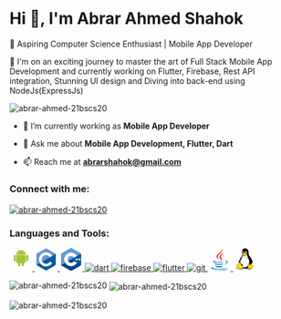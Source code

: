 # Hi 👋, I'm Abrar Ahmed Shahok

🚀 Aspiring Computer Science Enthusiast | Mobile App Developer

🚀 I'm on an exciting journey to master the art of Full Stack Mobile App Development and currently working on Flutter, Firebase, Rest API integration, Stunning UI design and Diving into back-end using NodeJs(ExpressJs)

<p align="left"> <img src="https://komarev.com/ghpvc/?username=abrar-ahmed-21bscs20&label=Profile%20views&color=0e75b6&style=flat" alt="abrar-ahmed-21bscs20" /> </p>

- 🌱 I’m currently working as **Mobile App Developer**

- 💬 Ask me about **Mobile App Development, Flutter, Dart**

- 📫 Reach me at **abrarshahok@gmail.com**

<h3 align="left">Connect with me:</h3>
<p align="left">
<a href="https://linkedin.com/in/abrar-ahmed-21bscs20" target="blank"><img align="center" src="https://raw.githubusercontent.com/rahuldkjain/github-profile-readme-generator/master/src/images/icons/Social/linked-in-alt.svg" alt="abrar-ahmed-21bscs20" height="30" width="40" /></a>
</p>
<h3 align="left">Languages and Tools:</h3>
<p align="left"> <a href="https://developer.android.com" target="_blank" rel="noreferrer"> <img src="https://raw.githubusercontent.com/devicons/devicon/master/icons/android/android-original-wordmark.svg" alt="android" width="40" height="40"/> </a> <a href="https://www.cprogramming.com/" target="_blank" rel="noreferrer"> <img src="https://raw.githubusercontent.com/devicons/devicon/master/icons/c/c-original.svg" alt="c" width="40" height="40"/> </a> <a href="https://www.w3schools.com/cpp/" target="_blank" rel="noreferrer"> <img src="https://raw.githubusercontent.com/devicons/devicon/master/icons/cplusplus/cplusplus-original.svg" alt="cplusplus" width="40" height="40"/> </a> <a href="https://dart.dev" target="_blank" rel="noreferrer"> <img src="https://www.vectorlogo.zone/logos/dartlang/dartlang-icon.svg" alt="dart" width="40" height="40"/> </a> <a href="https://firebase.google.com/" target="_blank" rel="noreferrer"> <img src="https://www.vectorlogo.zone/logos/firebase/firebase-icon.svg" alt="firebase" width="40" height="40"/> </a> <a href="https://flutter.dev" target="_blank" rel="noreferrer"> <img src="https://www.vectorlogo.zone/logos/flutterio/flutterio-icon.svg" alt="flutter" width="40" height="40"/> </a> <a href="https://git-scm.com/" target="_blank" rel="noreferrer"> <img src="https://www.vectorlogo.zone/logos/git-scm/git-scm-icon.svg" alt="git" width="40" height="40"/> </a> <a href="https://www.java.com" target="_blank" rel="noreferrer"> <img src="https://raw.githubusercontent.com/devicons/devicon/master/icons/java/java-original.svg" alt="java" width="40" height="40"/> </a> <a href="https://www.linux.org/" target="_blank" rel="noreferrer"> <img src="https://raw.githubusercontent.com/devicons/devicon/master/icons/linux/linux-original.svg" alt="linux" width="40" height="40"/> </a> </p>

<p><img align="left" src="https://github-readme-stats.vercel.app/api/top-langs?username=abrar-ahmed-21bscs20&show_icons=true&locale=en&layout=compact&theme=dark" alt="abrar-ahmed-21bscs20" /></p>

<p>&nbsp;<img align="center" src="https://github-readme-stats.vercel.app/api?username=abrar-ahmed-21bscs20&show_icons=true&locale=en&theme=dark" alt="abrar-ahmed-21bscs20" /></p>

<p><img align="center" src="https://github-readme-streak-stats.herokuapp.com/?user=abrar-ahmed-21bscs20&theme=dark" alt="abrar-ahmed-21bscs20" /></p>

